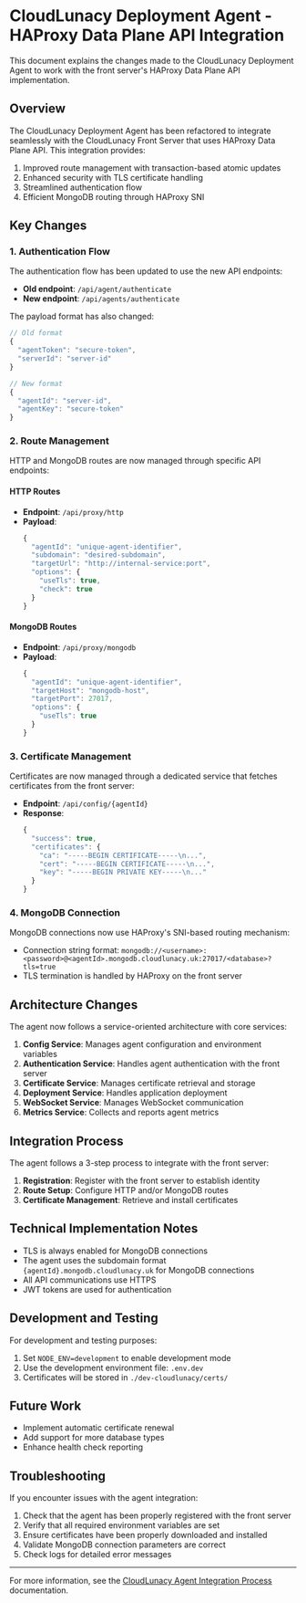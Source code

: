 # CloudLunacy Deployment Agent - HAProxy Data Plane API Integration

This document explains the changes made to the CloudLunacy Deployment Agent to work with the front server's HAProxy Data Plane API implementation.

## Overview

The CloudLunacy Deployment Agent has been refactored to integrate seamlessly with the CloudLunacy Front Server that uses HAProxy Data Plane API. This integration provides:

1. Improved route management with transaction-based atomic updates
2. Enhanced security with TLS certificate handling
3. Streamlined authentication flow
4. Efficient MongoDB routing through HAProxy SNI

## Key Changes

### 1. Authentication Flow

The authentication flow has been updated to use the new API endpoints:

- **Old endpoint**: `/api/agent/authenticate`
- **New endpoint**: `/api/agents/authenticate`

The payload format has also changed:

```javascript
// Old format
{
  "agentToken": "secure-token",
  "serverId": "server-id"
}

// New format
{
  "agentId": "server-id",
  "agentKey": "secure-token"
}
```

### 2. Route Management

HTTP and MongoDB routes are now managed through specific API endpoints:

#### HTTP Routes

- **Endpoint**: `/api/proxy/http`
- **Payload**:
  ```javascript
  {
    "agentId": "unique-agent-identifier",
    "subdomain": "desired-subdomain",
    "targetUrl": "http://internal-service:port",
    "options": {
      "useTls": true,
      "check": true
    }
  }
  ```

#### MongoDB Routes

- **Endpoint**: `/api/proxy/mongodb`
- **Payload**:
  ```javascript
  {
    "agentId": "unique-agent-identifier",
    "targetHost": "mongodb-host",
    "targetPort": 27017,
    "options": {
      "useTls": true
    }
  }
  ```

### 3. Certificate Management

Certificates are now managed through a dedicated service that fetches certificates from the front server:

- **Endpoint**: `/api/config/{agentId}`
- **Response**:
  ```javascript
  {
    "success": true,
    "certificates": {
      "ca": "-----BEGIN CERTIFICATE-----\n...",
      "cert": "-----BEGIN CERTIFICATE-----\n...",
      "key": "-----BEGIN PRIVATE KEY-----\n..."
    }
  }
  ```

### 4. MongoDB Connection

MongoDB connections now use HAProxy's SNI-based routing mechanism:

- Connection string format: `mongodb://<username>:<password>@<agentId>.mongodb.cloudlunacy.uk:27017/<database>?tls=true`
- TLS termination is handled by HAProxy on the front server

## Architecture Changes

The agent now follows a service-oriented architecture with core services:

1. **Config Service**: Manages agent configuration and environment variables
2. **Authentication Service**: Handles agent authentication with the front server
3. **Certificate Service**: Manages certificate retrieval and storage
4. **Deployment Service**: Handles application deployment
5. **WebSocket Service**: Manages WebSocket communication
6. **Metrics Service**: Collects and reports agent metrics

## Integration Process

The agent follows a 3-step process to integrate with the front server:

1. **Registration**: Register with the front server to establish identity
2. **Route Setup**: Configure HTTP and/or MongoDB routes
3. **Certificate Management**: Retrieve and install certificates

## Technical Implementation Notes

- TLS is always enabled for MongoDB connections
- The agent uses the subdomain format `{agentId}.mongodb.cloudlunacy.uk` for MongoDB connections
- All API communications use HTTPS
- JWT tokens are used for authentication

## Development and Testing

For development and testing purposes:

1. Set `NODE_ENV=development` to enable development mode
2. Use the development environment file: `.env.dev`
3. Certificates will be stored in `./dev-cloudlunacy/certs/`

## Future Work

- Implement automatic certificate renewal
- Add support for more database types
- Enhance health check reporting

## Troubleshooting

If you encounter issues with the agent integration:

1. Check that the agent has been properly registered with the front server
2. Verify that all required environment variables are set
3. Ensure certificates have been properly downloaded and installed
4. Validate MongoDB connection parameters are correct
5. Check logs for detailed error messages

---

For more information, see the [CloudLunacy Agent Integration Process](cloudlunacy-agent-integration-guide.md) documentation.
